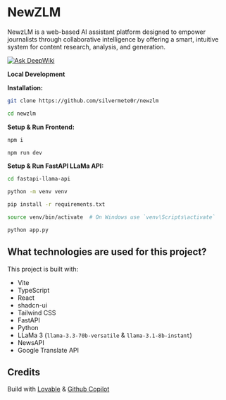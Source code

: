# NewZLM

NewzLM is a web-based AI assistant platform designed to empower journalists through collaborative intelligence by offering a smart, intuitive system for content research, analysis, and generation. 

[![Ask DeepWiki](https://deepwiki.com/badge.svg)](https://deepwiki.com/silvermete0r/newzlm)


**Local Development**

**Installation:**

```sh
git clone https://github.com/silvermete0r/newzlm

cd newzlm
```

**Setup & Run Frontend:**

```sh
npm i

npm run dev
```

**Setup & Run FastAPI LLaMa API:**

```sh
cd fastapi-llama-api

python -m venv venv

pip install -r requirements.txt

source venv/bin/activate  # On Windows use `venv\Scripts\activate`

python app.py
```

## What technologies are used for this project?

This project is built with:

- Vite
- TypeScript
- React
- shadcn-ui
- Tailwind CSS
- FastAPI
- Python
- LLaMa 3 (`llama-3.3-70b-versatile` & `llama-3.1-8b-instant`)
- NewsAPI
- Google Translate API

## Credits

Build with [Lovable](https://lovable.dev/) & [Github Copilot](https://github.com/features/copilot)

